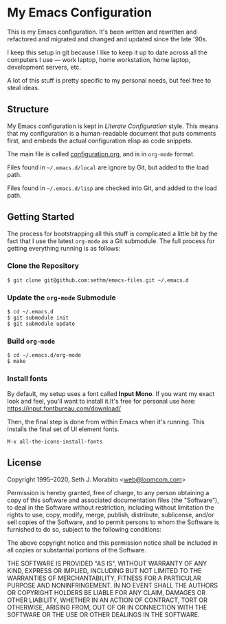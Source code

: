# My Emacs Configuration

This is my Emacs configuration. It's been written and rewritten and
refactored and migrated and changed and updated since the late '90s.

I keep this setup in git because I like to keep it up to date across
all the computers I use — work laptop, home workstation, home laptop,
development servers, etc.

A lot of this stuff is pretty specific to my personal needs, but feel
free to steal ideas.

## Structure

My Emacs configuration is kept in *Literate Configuration* style.
This means that my configuration is a human-readable document that
puts comments first, and embeds the actual configuration elisp as code
snippets.

The main file is called [configuration.org](configuration.org), and
is in `org-mode` format.

Files found in `~/.emacs.d/local` are ignore by Git, but added to
the load path.

Files found in `~/.emacs.d/lisp` are checked into Git, and added to
the load path.

## Getting Started

The process for bootstrapping all this stuff is complicated
a little bit by the fact that I use the latest `org-mode`
as a Git submodule. The full process for getting everything running
is as follows:

### Clone the Repository

    $ git clone git@github.com:sethm/emacs-files.git ~/.emacs.d

### Update the `org-mode` Submodule

    $ cd ~/.emacs.d
    $ git submodule init
    $ git submodule update

### Build `org-mode`

    $ cd ~/.emacs.d/org-mode
    $ make


### Install fonts

By default, my setup uses a font called **Input Mono**. If you want my exact
look and feel, you'll want to install it.It's free for personal use here:
https://input.fontbureau.com/download/

Then, the final step is done from within Emacs when it's running. This installs
the final set of UI element fonts.

    M-x all-the-icons-install-fonts

## License

Copyright 1995–2020, Seth J. Morabito &lt;web@loomcom.com&gt;

Permission is hereby granted, free of charge, to any person obtaining
a copy of this software and associated documentation files (the
"Software"), to deal in the Software without restriction, including
without limitation the rights to use, copy, modify, merge, publish,
distribute, sublicense, and/or sell copies of the Software, and to
permit persons to whom the Software is furnished to do so, subject to
the following conditions:

The above copyright notice and this permission notice shall be
included in all copies or substantial portions of the Software.

THE SOFTWARE IS PROVIDED "AS IS", WITHOUT WARRANTY OF ANY KIND,
EXPRESS OR IMPLIED, INCLUDING BUT NOT LIMITED TO THE WARRANTIES OF
MERCHANTABILITY, FITNESS FOR A PARTICULAR PURPOSE AND NONINFRINGEMENT.
IN NO EVENT SHALL THE AUTHORS OR COPYRIGHT HOLDERS BE LIABLE FOR ANY
CLAIM, DAMAGES OR OTHER LIABILITY, WHETHER IN AN ACTION OF CONTRACT,
TORT OR OTHERWISE, ARISING FROM, OUT OF OR IN CONNECTION WITH THE
SOFTWARE OR THE USE OR OTHER DEALINGS IN THE SOFTWARE.
